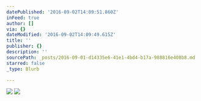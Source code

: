 ```yaml
---
datePublished: '2016-09-02T14:09:51.860Z'
inFeed: true
author: []
via: {}
dateModified: '2016-09-02T14:09:49.615Z'
title: ''
publisher: {}
description: ''
sourcePath: _posts/2016-09-01-d14335e6-41e1-4bd4-b17a-988816e408b8.md
starred: false
_type: Blurb

---
```

![](https://the-grid-user-content.s3-us-west-2.amazonaws.com/614a92d5-f696-4938-a802-623b3dad13d6.jpg)
![](https://the-grid-user-content.s3-us-west-2.amazonaws.com/d0ed1edd-4d48-4d3b-9351-654e387ea380.jpg)